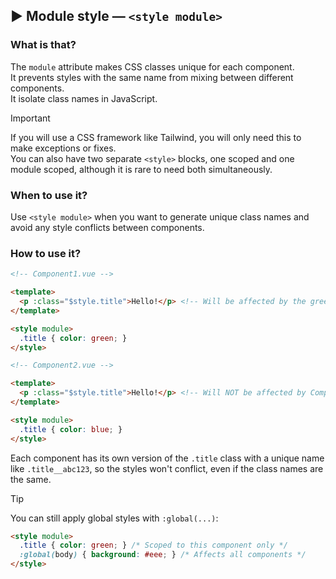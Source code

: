 ## ▶ Module style — `<style module>`

### What is that?

The `module` attribute makes CSS classes unique for each component.<br>
It prevents styles with the same name from mixing between different components.<br>
It isolate class names in JavaScript.

> [!important]
> If you will use a CSS framework like Tailwind, you will only need this to make exceptions or fixes.<br>
> You can also have two separate `<style>` blocks, one scoped and one module scoped, although it is rare to need both simultaneously.

### When to use it?

Use `<style module>` when you want to generate unique class names and avoid any style conflicts between components.

### How to use it?

```html
<!-- Component1.vue -->

<template>
  <p :class="$style.title">Hello!</p> <!-- Will be affected by the green color -->
</template>

<style module>
  .title { color: green; }
</style>

<!-- Component2.vue -->

<template>
  <p :class="$style.title">Hello!</p> <!-- Will NOT be affected by Component1 styles -->
</template>

<style module>
  .title { color: blue; }
</style>
```

Each component has its own version of the `.title` class with a unique name like `.title__abc123`, so the styles won't conflict, even if the class names are the same.

> [!tip]
> You can still apply global styles with `:global(...)`:
```html
<style module>
  .title { color: green; } /* Scoped to this component only */
  :global(body) { background: #eee; } /* Affects all components */
</style>
```